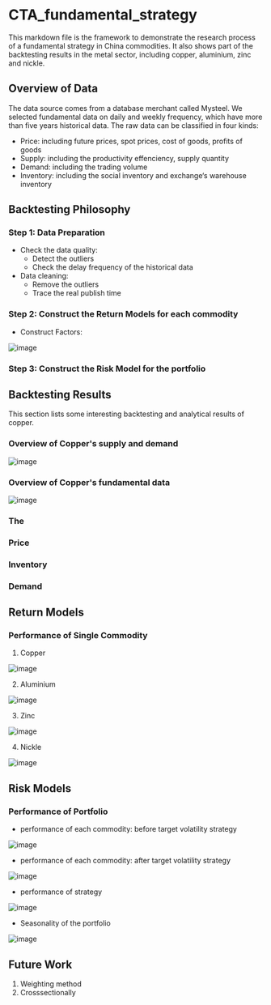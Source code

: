 # CTA_fundamental_strategy
This markdown file is the framework to demonstrate the research process of a fundamental strategy in China commodities. It also shows part of the backtesting results in the metal sector, including copper, aluminium, zinc and nickle.
## Overview of Data
The data source comes from a database merchant called Mysteel. We selected fundamental data on daily and weekly frequency, which have more than five years historical data. The raw data can be classified in four kinds:
- Price: including future prices, spot prices, cost of goods, profits of goods
- Supply: including the productivity effenciency, supply quantity
- Demand: including the trading volume
- Inventory: including the social inventory and exchange‘s warehouse inventory

## Backtesting Philosophy
### Step 1: Data Preparation
  - Check the data quality: 
    - Detect the outliers
    - Check the delay frequency of the historical data
  - Data cleaning:
    - Remove the outliers
    - Trace the real publish time
### Step 2: Construct the Return Models for each commodity
- Construct Factors:

![image](https://github.com/jxin2618/CTA_fundamental_strategy/blob/main/figures/Fundamental_data_infrastructure.png)


### Step 3: Construct the Risk Model for the portfolio

## Backtesting Results
This section lists some interesting backtesting and analytical results of copper.
### Overview of Copper's supply and demand

![image](https://github.com/jxin2618/CTA_fundamental_strategy/blob/main/figures/cu产业链.png)

### Overview of Copper's fundamental data

![image](https://github.com/jxin2618/CTA_fundamental_strategy/blob/main/figures/cu_fundamental_data.png)

### The 
### Price
### Inventory
### Demand

## Return Models
### Performance of Single Commodity
1. Copper

![image](https://github.com/jxin2618/CTA_fundamental_strategy/blob/main/figures/CU_category.png)

2. Aluminium

![image](https://github.com/jxin2618/CTA_fundamental_strategy/blob/main/figures/AL_category.png)

3. Zinc

![image](https://github.com/jxin2618/CTA_fundamental_strategy/blob/main/figures/ZN_category.png)

4. Nickle

![image](https://github.com/jxin2618/CTA_fundamental_strategy/blob/main/figures/NI_category.png)

## Risk Models
### Performance of Portfolio
- performance of each commodity: before target volatility strategy

![image](https://github.com/jxin2618/CTA_fundamental_strategy/blob/main/figures/options_nav.png)

- performance of each commodity: after target volatility strategy

![image](https://github.com/jxin2618/CTA_fundamental_strategy/blob/main/figures/options_nav_after_tvs_0.05.png)

- performance of strategy

![image](https://github.com/jxin2618/CTA_fundamental_strategy/blob/main/figures/after_tvs_5pct.png)

- Seasonality of the portfolio

![image](https://github.com/jxin2618/CTA_fundamental_strategy/blob/main/figures/seasonal_effect_0.05.png)

## Future Work
1. Weighting method
2. Crosssectionally
